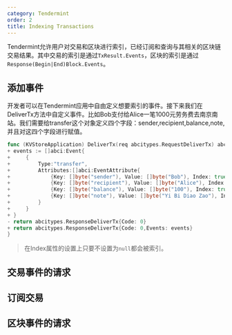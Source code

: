 ```yaml
---
category: Tendermint
order: 2
title: Indexing Transactions
---
```


Tendermint允许用户对交易和区块进行索引，已经订阅和查询与其相关的区块链交易结果。其中交易的索引是通过`TxResult.Events`，区块的索引是通过`Response(Begin|End)Block.Events`。

## 添加事件

开发者可以在Tendermint应用中自由定义想要索引的事件。接下来我们在DeliverTx方法中自定义事件。比如Bob支付给Alice一笔1000元劳务费去南京南站。我们需要给transfer这个对象定义四个字段：sender,recipient,balance,note,并且对这四个字段进行赋值。

```go
func (KVStoreApplication) DeliverTx(req abcitypes.RequestDeliverTx) abcitypes.ResponseDeliverTx {
+ events := []abci:Event{
+     {
+         Type:"transfer",
+         Attributes:[]abci:EventAttribute{
+             {Key: []byte("sender"), Value: []byte("Bob"), Index: true},
+             {Key: []byte("recipient"), Value: []byte("Alice"), Index: true},
+             {Key: []byte("balance"), Value: []byte("100"), Index: true},
+             {Key: []byte("note"), Value: []byte("Yi Bi Diao Zao"), Index: true},
+         }
+     }
+ }
- return abcitypes.ResponseDeliverTx{Code: 0}
+ return abcitypes.ResponseDeliverTx{Code: 0,Events: events}
}
```

> 在Index属性的设置上只要不设置为`null`都会被索引。

## 交易事件的请求

## 订阅交易

## 区块事件的请求